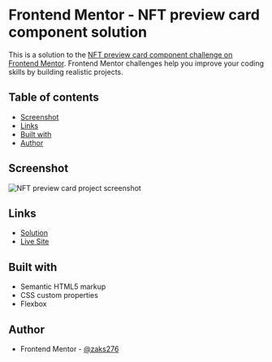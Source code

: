 # Frontend Mentor - NFT preview card component solution

This is a solution to the [NFT preview card component challenge on Frontend Mentor](https://www.frontendmentor.io/challenges/nft-preview-card-component-SbdUL_w0U). Frontend Mentor challenges help you improve your coding skills by building realistic projects.

## Table of contents

-   [Screenshot](#screenshot)
-   [Links](#links)
-   [Built with](#built-with)
-   [Author](#author)

## Screenshot

![NFT preview card project screenshot](/images/screenshot.png)

## Links

-   [Solution](https://your-solution-url.com)
-   [Live Site](https://your-live-site-url.com)

## Built with

-   Semantic HTML5 markup
-   CSS custom properties
-   Flexbox

## Author

-   Frontend Mentor - [@zaks276](https://www.frontendmentor.io/profile/zaks276)
